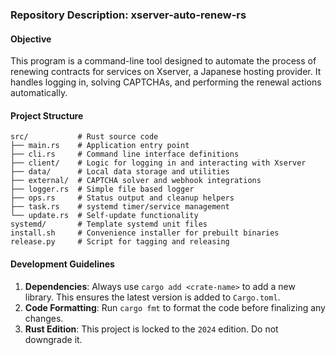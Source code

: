 ### Repository Description: xserver-auto-renew-rs

#### **Objective**

This program is a command-line tool designed to automate the process of renewing contracts for services on Xserver, a Japanese hosting provider. It handles logging in, solving CAPTCHAs, and performing the renewal actions automatically.

#### **Project Structure**

```
src/           # Rust source code
├── main.rs    # Application entry point
├── cli.rs     # Command line interface definitions
├── client/    # Logic for logging in and interacting with Xserver
├── data/      # Local data storage and utilities
├── external/  # CAPTCHA solver and webhook integrations
├── logger.rs  # Simple file based logger
├── ops.rs     # Status output and cleanup helpers
├── task.rs    # systemd timer/service management
└── update.rs  # Self‑update functionality
systemd/       # Template systemd unit files
install.sh     # Convenience installer for prebuilt binaries
release.py     # Script for tagging and releasing
```

#### **Development Guidelines**

1.  **Dependencies**: Always use `cargo add <crate-name>` to add a new library. This ensures the latest version is added to `Cargo.toml`.
2.  **Code Formatting**: Run `cargo fmt` to format the code before finalizing any changes.
3.  **Rust Edition**: This project is locked to the `2024` edition. Do not downgrade it.
